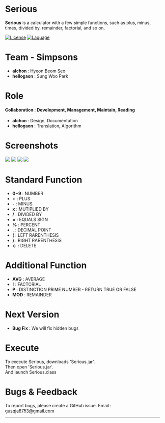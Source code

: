 # **Serious**

**Serious**
is a calculator with a few simple functions, such as plus, minus, times, divided by, remainder, factorial, and so on.

[![License](https://img.shields.io/badge/license-GPLv3-green.svg)](http://www.gnu.org/licenses/gpl-3.0.html)
[![Laguage](https://img.shields.io/badge/language-JAVA-red.svg)](https://www.oracle.com/index.html)
# **Team** - Simpsons
-  **alchon** : Hyeon Beom Seo  
- **hellogaon** : Sung Woo Park  

# **Role**
#### **Collaboration** : Development, Management, Maintain, Reading
- **alchon** :  Design, Documentation
- **hellogaon** :  Translation, Algorithm  

 


# **Screenshots**

![](http://imageshack.com/a/img921/4945/3EX9NE.png)
![](http://imageshack.com/a/img922/9783/Gnxmj0.png)
![](http://imageshack.com/a/img923/6991/lFyYbc.png)
![](http://imageshack.com/a/img924/3976/qZTqfx.png)
# **Standard Function**

- **0~9** : NUMBER
- **+** :  PLUS
- **-** :  MINUS
- **x** : MUTIPLIED BY
- **/** : DIVIDED BY
- **=** : EQUALS SIGN
- **%** : PERCENT
- **.** : DECIMAL POINT
- **(** : LEFT RARENTHESIS
- **)** : RIGHT RARENTHESIS
- **<-** : DELETE




# **Additional Function**

- **AVG** : AVERAGE
- **!** : FACTORIAL
- **P** : DISTINCTION PRIME NUMBER - RETURN TRUE OR FALSE
- **MOD** : REMAINDER

# **Next Version**

- **Bug Fix** : We will fix hidden bugs


# **Execute**

To execute Serious, downloads 'Serious.jar'.  
Then open 'Serious.jar'.  
And launch Serious.class  


# **Bugs & Feedback**

To report bugs, please create a GitHub issue.
Email : gusqja8753@gmail.com

----------------------
